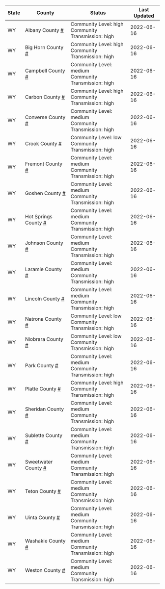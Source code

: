 State | County | Status | Last Updated
--- | --- | --- | --- 
WY | Albany County <a href="#albany_county">#</a> | <a name="albany_county"></a>Community Level: high<br/>Community Transmission: high | 2022-06-16
WY | Big Horn County <a href="#big_horn_county">#</a> | <a name="big_horn_county"></a>Community Level: high<br/>Community Transmission: high | 2022-06-16
WY | Campbell County <a href="#campbell_county">#</a> | <a name="campbell_county"></a>Community Level: medium<br/>Community Transmission: high | 2022-06-16
WY | Carbon County <a href="#carbon_county">#</a> | <a name="carbon_county"></a>Community Level: high<br/>Community Transmission: high | 2022-06-16
WY | Converse County <a href="#converse_county">#</a> | <a name="converse_county"></a>Community Level: medium<br/>Community Transmission: high | 2022-06-16
WY | Crook County <a href="#crook_county">#</a> | <a name="crook_county"></a>Community Level: low<br/>Community Transmission: high | 2022-06-16
WY | Fremont County <a href="#fremont_county">#</a> | <a name="fremont_county"></a>Community Level: medium<br/>Community Transmission: high | 2022-06-16
WY | Goshen County <a href="#goshen_county">#</a> | <a name="goshen_county"></a>Community Level: medium<br/>Community Transmission: high | 2022-06-16
WY | Hot Springs County <a href="#hot_springs_county">#</a> | <a name="hot_springs_county"></a>Community Level: medium<br/>Community Transmission: high | 2022-06-16
WY | Johnson County <a href="#johnson_county">#</a> | <a name="johnson_county"></a>Community Level: medium<br/>Community Transmission: high | 2022-06-16
WY | Laramie County <a href="#laramie_county">#</a> | <a name="laramie_county"></a>Community Level: medium<br/>Community Transmission: high | 2022-06-16
WY | Lincoln County <a href="#lincoln_county">#</a> | <a name="lincoln_county"></a>Community Level: medium<br/>Community Transmission: high | 2022-06-16
WY | Natrona County <a href="#natrona_county">#</a> | <a name="natrona_county"></a>Community Level: low<br/>Community Transmission: high | 2022-06-16
WY | Niobrara County <a href="#niobrara_county">#</a> | <a name="niobrara_county"></a>Community Level: low<br/>Community Transmission: high | 2022-06-16
WY | Park County <a href="#park_county">#</a> | <a name="park_county"></a>Community Level: medium<br/>Community Transmission: high | 2022-06-16
WY | Platte County <a href="#platte_county">#</a> | <a name="platte_county"></a>Community Level: high<br/>Community Transmission: high | 2022-06-16
WY | Sheridan County <a href="#sheridan_county">#</a> | <a name="sheridan_county"></a>Community Level: medium<br/>Community Transmission: high | 2022-06-16
WY | Sublette County <a href="#sublette_county">#</a> | <a name="sublette_county"></a>Community Level: medium<br/>Community Transmission: high | 2022-06-16
WY | Sweetwater County <a href="#sweetwater_county">#</a> | <a name="sweetwater_county"></a>Community Level: medium<br/>Community Transmission: high | 2022-06-16
WY | Teton County <a href="#teton_county">#</a> | <a name="teton_county"></a>Community Level: medium<br/>Community Transmission: high | 2022-06-16
WY | Uinta County <a href="#uinta_county">#</a> | <a name="uinta_county"></a>Community Level: medium<br/>Community Transmission: high | 2022-06-16
WY | Washakie County <a href="#washakie_county">#</a> | <a name="washakie_county"></a>Community Level: medium<br/>Community Transmission: high | 2022-06-16
WY | Weston County <a href="#weston_county">#</a> | <a name="weston_county"></a>Community Level: medium<br/>Community Transmission: high | 2022-06-16
